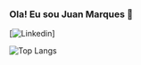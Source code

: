 ### Ola! Eu sou Juan Marques 👋
[![Linkedin]()]

![Top Langs](https://github-readme-stats.vercel.app/api/top-langs/?username=JuanMarks&layout=compact)


